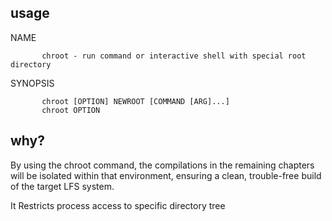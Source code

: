 
## usage

NAME
```
       chroot - run command or interactive shell with special root directory
```
SYNOPSIS
```
       chroot [OPTION] NEWROOT [COMMAND [ARG]...]
       chroot OPTION
```

## why?

 By using the chroot command, the compilations in the remaining
chapters will be isolated within that environment, ensuring a clean, trouble-free build of the target LFS system. 

It Restricts process access to specific directory tree

